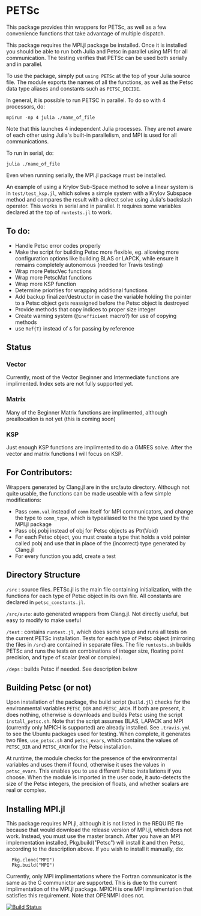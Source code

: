 # PETSc
This package provides thin wrappers for PETSc, as well as a few convenience functions that take advantage of multiple dispatch.

This package requires the MPI.jl package be installed.  Once it is installed you should be able to run both Julia and Petsc in parallel using MPI for all communication.  The testing verifies that PETSc can be used both serially and in parallel.

To use the package, simply put `using PETSc` at the top of your Julia source file.  The module exports the names of all the functions, as well as the Petsc data type aliases and constants such as `PETSC_DECIDE`.

In general, it is possible to run PETSC in parallel. To do so with 4 processors, do:

```
mpirun -np 4 julia ./name_of_file
```

Note that this launches 4 independent Julia processes.  They are not aware of each other using Julia's built-in parallelism, and MPI is used for all communications.  

To run in serial, do:
```
julia ./name_of_file
```

Even when running serially, the MPI.jl package must be installed.


An example of using a Krylov Sub-Space method to solve a linear system is in  `test/test_ksp.jl`, which solves a simple system with a Krylov Subspace method and compares the result with a direct solve using Julia's backslash operator.  This works in serial and in parallel.  It requires some variables declared at the top of `runtests.jl` to work.



## To do:
  * Handle Petsc error codes properly
  * Make the script for building Petsc more flexible, eg. allowing more configuration options like building BLAS or LAPCK, while ensure it remains completely autonomous (needed for Travis testing)
  * Wrap more PetscVec functions
  * Wrap more PetscMat functions
  * Wrap more KSP function
  * Determine priorities for wrapping additional functions
  * Add backup finalizer/destructor in case the variable holding the pointer to a Petsc object gets reassigned before the Petsc object is destroyed
  * Provide methods that copy indices to proper size integer
  * Create warning system (`@inefficient` macro?) for use of copying methods
  * use `Ref{T}` instead of `&` for passing by reference

## Status
### Vector
Currently, most of the Vector Beginner and Intermediate functions are implimented.  Index sets are not fully supported yet.
### Matrix
 Many of the Beginner Matrix functions are implimented, although preallocation is not yet (this is coming soon)

### KSP
 Just enough KSP functions are implimented to do a GMRES solve.  After the vector and matrix functions I will focus on KSP.

## For Contributors:
  Wrappers generated by Clang.jl are in the src/auto directory.  Although not quite usable, the functions can be made useable with a few simple modifications:
  * Pass `comm.val` instead of `comm` itself for MPI communicators, and change the type to `comm_type`, which is typealiased to the the type used by the MPI.jl package
  * Pass obj.pobj instead of obj for Petsc objects as Ptr{Void}
  * For each Petsc object, you must create a type that holds a void pointer called pobj and use that in place of the (incorrect) type generated by Clang.jl
  * For every function you add, create a test

## Directory Structure
  `/src` : source files.  PETSc.jl is the main file containing initialization, with the functions for each type of Petsc object in its own file.  All constants are declared in `petsc_constants.jl`.

  `/src/auto`: auto generated wrappers from Clang.jl.  Not directly useful, but easy to modify to make useful

  `/test` : contains `runtest.jl`, which does some setup and runs all tests on the current PETSc installation.  Tests for each type of Petsc object (mirroring the files in `/src`) are contained in separate files.  The file `runtests.sh` builds PETSc and runs the tests on combinations of integer size, floating point precision, and type of scalar (real or complex).

  `/deps` : builds Petsc if needed.  See description below


## Building Petsc (or not)
Upon installation of the package, the build script (`build.jl`) checks for the environmental variables `PETSC_DIR` and `PETSC_ARCH`.  If both are present, it does nothing, otherwise is downloads and builds Petsc using the script `install_petsc.sh`.  Note that the script assumes BLAS, LAPACK and MPI (currently only MPICH is supported) are already installed.  See `.travis.yml` to see the Ubuntu packages used for testing.  When complete, it generates two files, `use_petsc.sh` and `petsc_evars`, which contains the values of `PETSC_DIR` and `PETSC_ARCH` for the Petsc installation.

  At runtime, the module checks for the presence of the environmental variables and uses them if found, otherwise it uses the values in `petsc_evars`.  This enables you to use different Petsc installations if you choose.  When the module is imported in the user code, it auto-detects the size of the Petsc integers, the precision of floats, and whether scalars are real or complex.


## Installing MPI.jl
This package requires MPI.jl, although it is not listed in the REQUIRE file because that would download the release version of MPI.jl, which does not work.  Instead, you must use the master branch.  After you have an MPI implementation installed, Pkg.build("Petsc") will install it and then Petsc, according to the description above.  If you wish to install it manually, do:
```
  Pkg.clone("MPI")
  Pkg.build("MPI")
```

Currently, only MPI implimentations where the Fortran communicator is the same as the C communictor are supported.  This is due to the current implimentation of the MPI.jl package.  MPICH is one MPI implimentation that satisfies this requirement.  Note that OPENMPI does not. 

[![Build Status](https://travis-ci.org/JaredCrean2/PETSc.svg?branch=master)](https://travis-ci.org/JaredCrean2/PETSc)
